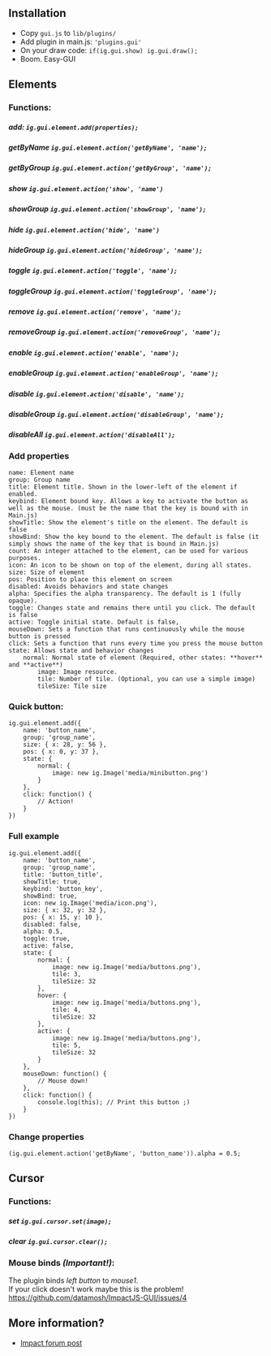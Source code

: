 ## Installation
- Copy `gui.js` to `lib/plugins/`
- Add plugin in main.js: `'plugins.gui'`
- On your draw code: `if(ig.gui.show) ig.gui.draw();`
- Boom. Easy-GUI

## Elements

### Functions:

##### add: `ig.gui.element.add(properties);`
##### getByName `ig.gui.element.action('getByName', 'name');`
##### getByGroup `ig.gui.element.action('getByGroup', 'name');`
##### show `ig.gui.element.action('show', 'name')`
##### showGroup `ig.gui.element.action('showGroup', 'name');`
##### hide `ig.gui.element.action('hide', 'name')`
##### hideGroup `ig.gui.element.action('hideGroup', 'name');`
##### toggle `ig.gui.element.action('toggle', 'name');`
##### toggleGroup `ig.gui.element.action('toggleGroup', 'name');`
##### remove `ig.gui.element.action('remove', 'name');`
##### removeGroup `ig.gui.element.action('removeGroup', 'name');`
##### enable `ig.gui.element.action('enable', 'name');`
##### enableGroup `ig.gui.element.action('enableGroup', 'name');`
##### disable `ig.gui.element.action('disable', 'name');`
##### disableGroup `ig.gui.element.action('disableGroup', 'name');`
##### disableAll `ig.gui.element.action('disableAll');`


### Add properties

```
name: Element name
group: Group name
title: Element title. Shown in the lower-left of the element if enabled.
keybind: Element bound key. Allows a key to activate the button as well as the mouse. (must be the name that the key is bound with in Main.js)
showTitle: Show the element's title on the element. The default is false
showBind: Show the key bound to the element. The default is false (it simply shows the name of the key that is bound in Main.js)
count: An integer attached to the element, can be used for various purposes.
icon: An icon to be shown on top of the element, during all states.
size: Size of element
pos: Position to place this element on screen
disabled: Avoids behaviors and state changes
alpha: Specifies the alpha transparency. The default is 1 (fully opaque).
toggle: Changes state and remains there until you click. The default is false
active: Toggle initial state. Default is false,
mouseDown: Sets a function that runs continuously while the mouse button is pressed
click: Sets a function that runs every time you press the mouse button
state: Allows state and behavior changes
	normal: Normal state of element (Required, other states: **hover** and **active**)
		image: Image resource.
		tile: Number of tile. (Optional, you can use a simple image)
		tileSize: Tile size
```

### Quick button:

```
ig.gui.element.add({
	name: 'button_name',
	group: 'group_name',
	size: { x: 28, y: 56 },
	pos: { x: 0, y: 37 },
	state: {
		normal: {
			image: new ig.Image('media/minibutton.png')
		}
	},
	click: function() {
		// Action!
	}
})
```

### Full example

```
ig.gui.element.add({
	name: 'button_name',
	group: 'group_name',
	title: 'button_title',
	showTitle: true,
	keybind: 'button_key',
	showBind: true,
	icon: new ig.Image('media/icon.png'),
	size: { x: 32, y: 32 },
	pos: { x: 15, y: 10 },
	disabled: false,
	alpha: 0.5,
	toggle: true,
	active: false,
	state: {
		normal: {
			image: new ig.Image('media/buttons.png'),
			tile: 3,
			tileSize: 32
		},
		hover: {
			image: new ig.Image('media/buttons.png'),
			tile: 4,
			tileSize: 32
		},
		active: {
			image: new ig.Image('media/buttons.png'),
			tile: 5,
			tileSize: 32
		}
	},
	mouseDown: function() {
		// Mouse down!
	},
	click: function() {
		console.log(this); // Print this button ;)
	}
})
```

### Change properties

```
(ig.gui.element.action('getByName', 'button_name')).alpha = 0.5;
```

## Cursor

### Functions:

##### set `ig.gui.cursor.set(image);`
##### clear `ig.gui.cursor.clear();`

### Mouse binds *(Important!)*:

The plugin binds *left button* to *mouse1*.   
If your click doesn't work maybe this is the problem!   
https://github.com/datamosh/ImpactJS-GUI/issues/4

## More information?


- [Impact forum post](http://impactjs.com/forums/code/impact-gui)
